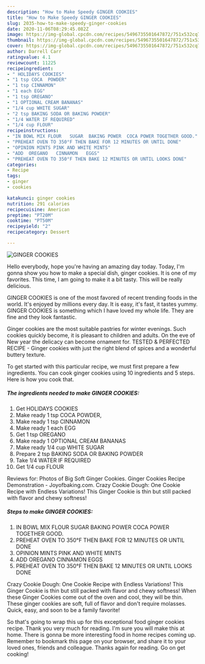 ```yaml
---
description: "How to Make Speedy GINGER COOKIES"
title: "How to Make Speedy GINGER COOKIES"
slug: 2035-how-to-make-speedy-ginger-cookies
date: 2020-11-06T08:29:45.082Z
image: https://img-global.cpcdn.com/recipes/5496735501647872/751x532cq70/ginger-cookies-recipe-main-photo.jpg
thumbnail: https://img-global.cpcdn.com/recipes/5496735501647872/751x532cq70/ginger-cookies-recipe-main-photo.jpg
cover: https://img-global.cpcdn.com/recipes/5496735501647872/751x532cq70/ginger-cookies-recipe-main-photo.jpg
author: Darrell Carr
ratingvalue: 4.1
reviewcount: 11225
recipeingredient:
- " HOLIDAYS COOKIES"
- "1 tsp COCA  POWDER"
- "1 tsp CINNAMON"
- "1 each EGG"
- "1 tsp OREGANO"
- "1 OPTIONAL CREAM BANANAS"
- "1/4 cup WHITE SUGAR"
- "2 tsp BAKING SODA OR BAKING POWDER"
- "1/4 WATER IF REQUIRED"
- "1/4 cup FLOUR"
recipeinstructions:
- "IN BOWL MIX FLOUR   SUGAR  BAKING POWER  COCA POWER TOGETHER GOOD."
- "PREHEAT OVEN TO 350°F THEN BAKE FOR 12 MINUTES OR UNTIL DONE"
- "OPINION MINTS PINK AND WHITE MINTS"
- "ADD  OREGANO   CINNAMON   EGGS"
- "PREHEAT OVEN TO 350°F THEN BAKE 12 MINUTES OR UNTIL LOOKS DONE"
categories:
- Recipe
tags:
- ginger
- cookies

katakunci: ginger cookies 
nutrition: 291 calories
recipecuisine: American
preptime: "PT20M"
cooktime: "PT50M"
recipeyield: "2"
recipecategory: Dessert

---
```



![GINGER COOKIES](https://img-global.cpcdn.com/recipes/5496735501647872/751x532cq70/ginger-cookies-recipe-main-photo.jpg)

Hello everybody, hope you're having an amazing day today. Today, I'm gonna show you how to make a special dish, ginger cookies. It is one of my favorites. This time, I am going to make it a bit tasty. This will be really delicious.

GINGER COOKIES is one of the most favored of recent trending foods in the world. It's enjoyed by millions every day. It is easy, it's fast, it tastes yummy. GINGER COOKIES is something which I have loved my whole life. They are fine and they look fantastic.

Ginger cookies are the most suitable pastries for winter evenings. Such cookies quickly become, it is pleasant to children and adults. On the eve of New year the delicacy can become ornament for. TESTED &amp; PERFECTED RECIPE - Ginger cookies with just the right blend of spices and a wonderful buttery texture.


To get started with this particular recipe, we must first prepare a few ingredients. You can cook ginger cookies using 10 ingredients and 5 steps. Here is how you cook that.

<!--inarticleads1-->

##### The ingredients needed to make GINGER COOKIES:

1. Get  HOLIDAYS COOKIES
1. Make ready 1 tsp COCA  POWDER,
1. Make ready 1 tsp CINNAMON
1. Make ready 1 each EGG
1. Get 1 tsp OREGANO
1. Make ready 1 OPTIONAL CREAM BANANAS
1. Make ready 1/4 cup WHITE SUGAR
1. Prepare 2 tsp BAKING SODA OR BAKING POWDER
1. Take 1/4 WATER IF REQUIRED
1. Get 1/4 cup FLOUR


Reviews for: Photos of Big Soft Ginger Cookies. Ginger Cookies Recipe Demonstration - Joyofbaking.com. Crazy Cookie Dough: One Cookie Recipe with Endless Variations! This Ginger Cookie is thin but still packed with flavor and chewy softness! 

<!--inarticleads2-->

##### Steps to make GINGER COOKIES:

1. IN BOWL MIX FLOUR   SUGAR  BAKING POWER  COCA POWER TOGETHER GOOD.
1. PREHEAT OVEN TO 350°F THEN BAKE FOR 12 MINUTES OR UNTIL DONE
1. OPINION MINTS PINK AND WHITE MINTS
1. ADD  OREGANO   CINNAMON   EGGS
1. PREHEAT OVEN TO 350°F THEN BAKE 12 MINUTES OR UNTIL LOOKS DONE


Crazy Cookie Dough: One Cookie Recipe with Endless Variations! This Ginger Cookie is thin but still packed with flavor and chewy softness! When these Ginger Cookies come out of the oven and cool, they will be thin. These ginger cookies are soft, full of flavor and don&#39;t require molasses. Quick, easy, and soon to be a family favorite! 

So that's going to wrap this up for this exceptional food ginger cookies recipe. Thank you very much for reading. I'm sure you will make this at home. There is gonna be more interesting food in home recipes coming up. Remember to bookmark this page on your browser, and share it to your loved ones, friends and colleague. Thanks again for reading. Go on get cooking!
